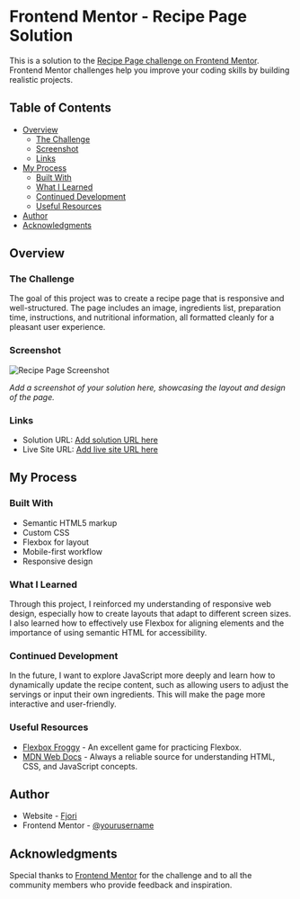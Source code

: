 
# Frontend Mentor - Recipe Page Solution

This is a solution to the [Recipe Page challenge on Frontend Mentor](https://www.frontendmentor.io/challenges/recipe-page-KiTsR8QQKm). Frontend Mentor challenges help you improve your coding skills by building realistic projects.

## Table of Contents

- [Overview](#overview)
  - [The Challenge](#the-challenge)
  - [Screenshot](#screenshot)
  - [Links](#links)
- [My Process](#my-process)
  - [Built With](#built-with)
  - [What I Learned](#what-i-learned)
  - [Continued Development](#continued-development)
  - [Useful Resources](#useful-resources)
- [Author](#author)
- [Acknowledgments](#acknowledgments)

## Overview

### The Challenge

The goal of this project was to create a recipe page that is responsive and well-structured. The page includes an image, ingredients list, preparation time, instructions, and nutritional information, all formatted cleanly for a pleasant user experience.

### Screenshot

![Recipe Page Screenshot](./screenshot.jpg)

*Add a screenshot of your solution here, showcasing the layout and design of the page.*

### Links

- Solution URL: [Add solution URL here](https://your-solution-url.com)
- Live Site URL: [Add live site URL here](https://your-live-site-url.com)

## My Process

### Built With

- Semantic HTML5 markup
- Custom CSS
- Flexbox for layout
- Mobile-first workflow
- Responsive design

### What I Learned

Through this project, I reinforced my understanding of responsive web design, especially how to create layouts that adapt to different screen sizes. I also learned how to effectively use Flexbox for aligning elements and the importance of using semantic HTML for accessibility.


### Continued Development

In the future, I want to explore JavaScript more deeply and learn how to dynamically update the recipe content, such as allowing users to adjust the servings or input their own ingredients. This will make the page more interactive and user-friendly.

### Useful Resources

- [Flexbox Froggy](https://flexboxfroggy.com/) - An excellent game for practicing Flexbox.
- [MDN Web Docs](https://developer.mozilla.org/en-US/) - Always a reliable source for understanding HTML, CSS, and JavaScript concepts.
  
## Author

- Website - [Fjori](https://www.your-site.com)
- Frontend Mentor - [@yourusername](https://www.frontendmentor.io/profile/yourusername)


## Acknowledgments

Special thanks to [Frontend Mentor](https://www.frontendmentor.io) for the challenge and to all the community members who provide feedback and inspiration.
